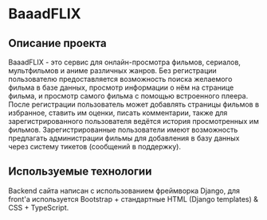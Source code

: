 # BaaadFLIX
## Описание проекта
BaaadFLIX - это сервис для онлайн-просмотра фильмов, сериалов, мультфильмов и аниме
различных жанров. Без регистрации пользователю предоставляется возможность поиска 
желаемого фильма в базе данных, просмотр информации о нём на странице фильма, 
и просмотр самого фильма с помощью встроенного плеера. После регистрации пользователь 
может добавлять страницы фильмов в избранное, ставить им оценки, писать комментарии,
также для зарегистрированного пользователя ведётся история просмотренных им фильмов.
Зарегистрированные пользователи имеют возможность предлагать администрации фильмы для
добавления в базу данных через систему тикетов (сообщений в поддержку).
## Используемые технологии
Backend сайта написан с использованием фреймворка Django, для front'а используется
Bootstrap + стандартные HTML (Django templates) & CSS + TypeScript.
